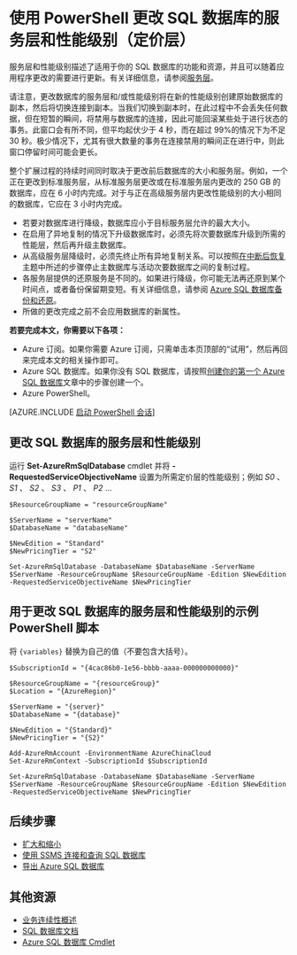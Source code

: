 <properties 
    pageTitle="使用 PowerShell 更改 Azure SQL 数据库的服务层和性能级别" 
    description="“更改 Azure SQL 数据库的服务层和性能级别”介绍如何使用 PowerShell 扩展和缩减 SQL 数据库。使用 PowerShell 更改 Azure SQL 数据库定价层。" 
	services="sql-database"
	documentationCenter=""
	authors="stevestein"
	manager="jhubbard"
	editor=""/>  


<tags
	ms.service="sql-database"
	ms.devlang="NA"
	ms.date="10/12/2016"
	wacn.date="10/31/2016"
	ms.author="sstein"
	ms.workload="data-management"
	ms.topic="article"
	ms.tgt_pltfrm="NA"/>  



# 使用 PowerShell 更改 SQL 数据库的服务层和性能级别（定价层）





服务层和性能级别描述了适用于你的 SQL 数据库的功能和资源，并且可以随着应用程序更改的需要进行更新。有关详细信息，请参阅[服务层](/documentation/articles/sql-database-service-tiers/)。

请注意，更改数据库的服务层和/或性能级别将在新的性能级别创建原始数据库的副本，然后将切换连接到副本。当我们切换到副本时，在此过程中不会丢失任何数据，但在短暂的瞬间，将禁用与数据库的连接，因此可能回滚某些处于进行状态的事务。此窗口会有所不同，但平均起伏少于 4 秒，而在超过 99%的情况下为不足 30 秒。极少情况下，尤其有很大数量的事务在连接禁用的瞬间正在进行中，则此窗口停留时间可能会更长。

整个扩展过程的持续时间同时取决于更改前后数据库的大小和服务层。例如，一个正在更改到标准服务层，从标准服务层更改或在标准服务层内更改的 250 GB 的数据库，应在 6 小时内完成。对于与正在高级服务层内更改性能级别的大小相同的数据库，它应在 3 小时内完成。


- 若要对数据库进行降级，数据库应小于目标服务层允许的最大大小。 
- 在启用了异地复制的情况下升级数据库时，必须先将次要数据库升级到所需的性能层，然后再升级主数据库。
- 从高级服务层降级时，必须先终止所有异地复制关系。可以按照[在中断后恢复](/documentation/articles/sql-database-disaster-recovery/)主题中所述的步骤停止主数据库与活动次要数据库之间的复制过程。
- 各服务层提供的还原服务是不同的。如果进行降级，你可能无法再还原到某个时间点，或者备份保留期变短。有关详细信息，请参阅 [Azure SQL 数据库备份和还原](/documentation/articles/sql-database-business-continuity/)。
- 所做的更改完成之前不会应用数据库的新属性。



**若要完成本文，你需要以下各项：**

- Azure 订阅。如果你需要 Azure 订阅，只需单击本页顶部的“试用”，然后再回来完成本文的相关操作即可。
- Azure SQL 数据库。如果你没有 SQL 数据库，请按照[创建你的第一个 Azure SQL 数据库](/documentation/articles/sql-database-get-started/)文章中的步骤创建一个。
- Azure PowerShell。


[AZURE.INCLUDE [启动 PowerShell 会话](../../includes/sql-database-powershell.md)]



## 更改 SQL 数据库的服务层和性能级别

运行 **Set-AzureRmSqlDatabase** cmdlet 并将 **-RequestedServiceObjectiveName** 设置为所需定价层的性能级别；例如 *S0* 、 *S1* 、 *S2* 、 *S3* 、 *P1* 、 *P2* ...

    $ResourceGroupName = "resourceGroupName"
    
    $ServerName = "serverName"
    $DatabaseName = "databaseName"

    $NewEdition = "Standard"
    $NewPricingTier = "S2"

    Set-AzureRmSqlDatabase -DatabaseName $DatabaseName -ServerName $ServerName -ResourceGroupName $ResourceGroupName -Edition $NewEdition -RequestedServiceObjectiveName $NewPricingTier


  

   


## 用于更改 SQL 数据库的服务层和性能级别的示例 PowerShell 脚本

将 `{variables}` 替换为自己的值（不要包含大括号）。
    

    
    $SubscriptionId = "{4cac86b0-1e56-bbbb-aaaa-000000000000}"
    
    $ResourceGroupName = "{resourceGroup}"
    $Location = "{AzureRegion}"
    
    $ServerName = "{server}"
    $DatabaseName = "{database}"
    
    $NewEdition = "{Standard}"
    $NewPricingTier = "{S2}"
    
    Add-AzureRmAccount -EnvironmentName AzureChinaCloud
    Set-AzureRmContext -SubscriptionId $SubscriptionId
    
    Set-AzureRmSqlDatabase -DatabaseName $DatabaseName -ServerName $ServerName -ResourceGroupName $ResourceGroupName -Edition $NewEdition -RequestedServiceObjectiveName $NewPricingTier

    
        


## 后续步骤

- [扩大和缩小](/documentation/articles/sql-database-elastic-scale-get-started/)
- [使用 SSMS 连接和查询 SQL 数据库](/documentation/articles/sql-database-connect-query-ssms/)
- [导出 Azure SQL 数据库](/documentation/articles/sql-database-export-powershell/)

## 其他资源

- [业务连续性概述](/documentation/articles/sql-database-business-continuity/)
- [SQL 数据库文档](/documentation/services/sql-databases)
- [Azure SQL 数据库 Cmdlet](http://msdn.microsoft.com/zh-cn/library/mt574084.aspx)

<!---HONumber=Mooncake_1024_2016-->